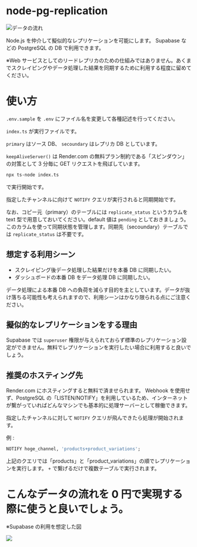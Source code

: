 # node-pg-replication

![データの流れ](https://storage.googleapis.com/zenn-user-upload/981ab1a15c05-20240622.png)

Node.js を仲介して擬似的なレプリケーションを可能にします。
Supabase などの PostgreSQL の DB で利用できます。

※Web サービスとしてのリードレプリカのための仕組みではありません。あくまでスクレイピングやデータ処理した結果を同期するために利用する程度に留めてください。

# 使い方

`.env.sample` を `.env` にファイル名を変更して各種記述を行ってください。

`index.ts` が実行ファイルです。

`primary` はソース DB、 `secoundary` はレプリカ DB としています。

`keepAliveServer()` は Render.com の無料プラン制約である「スピンダウン」の対策として 3 分毎に GET リクエストを飛ばしています。

```bash
npx ts-node index.ts
```

で実行開始です。

指定したチャンネルに向けて `NOTIFY` クエリが実行されると同期開始です。

なお、コピー元（primary）のテーブルには `replicate_status` というカラムを text 型で用意しておいてください。default 値は `pending` としておきましょう。このカラムを使って同期状態を管理します。同期先（secoundary）テーブルでは `replicate_status` は不要です。

## 想定する利用シーン

- スクレイピング後データ処理した結果だけを本番 DB に同期したい。
- ダッシュボードの本番 DB をデータ処理 DB に同期したい。

データ処理による本番 DB への負荷を減らす目的を主としています。データが抜け落ちる可能性も考えられますので、利用シーンはかなり限られる点にご注意ください。

## 擬似的なレプリケーションをする理由

Supabase では `superuser` 権限が与えられておらず標準のレプリケーション設定ができません。無料でレプリケーションを実行したい場合に利用すると良いでしょう。

## 推奨のホスティング先

Render.com にホスティングすると無料で済ませられます。
Webhook を使用せず、PostgreSQL の「LISTEN/NOTIFY」を利用しているため、インターネットが繋がっていればどんなマシンでも基本的に処理サーバーとして稼働できます。

指定したチャンネルに対して `NOTIFY` クエリが飛んできたら処理が開始されます。

例 :

```sql
NOTIFY hoge_channel, 'products+product_variations';
```

上記のクエリでは「products」と「product_variations」の順でレプリケーションを実行します。
`+` で繋げるだけで複数テーブルで実行されます。

# こんなデータの流れを 0 円で実現する際に使うと良いでしょう。

※Supabase の利用を想定した図

![](https://storage.googleapis.com/zenn-user-upload/3cf6365177ec-20240627.png)
